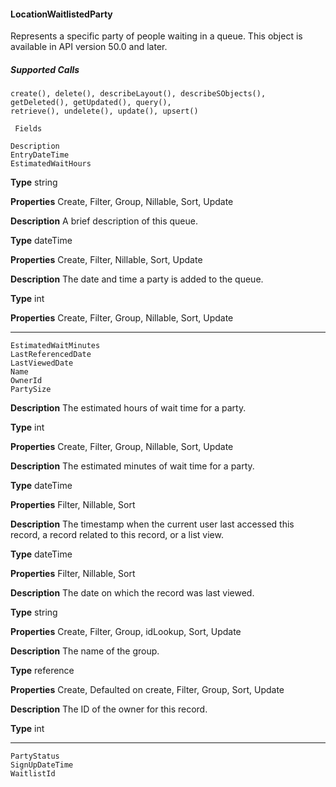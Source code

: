 #### LocationWaitlistedParty

Represents a specific party of people waiting in a queue. This object is available in API version 50.0 and later.

##### Supported Calls
```
create(), delete(), describeLayout(), describeSObjects(), getDeleted(), getUpdated(), query(),
retrieve(), undelete(), update(), upsert()

 Fields

```
```
Description
EntryDateTime
EstimatedWaitHours

```

**Type**
string

**Properties**
Create, Filter, Group, Nillable, Sort, Update

**Description**
A brief description of this queue.

**Type**
dateTime

**Properties**
Create, Filter, Nillable, Sort, Update

**Description**
The date and time a party is added to the queue.

**Type**
int

**Properties**
Create, Filter, Group, Nillable, Sort, Update


-----

```
EstimatedWaitMinutes
LastReferencedDate
LastViewedDate
Name
OwnerId
PartySize

```

**Description**
The estimated hours of wait time for a party.

**Type**
int

**Properties**
Create, Filter, Group, Nillable, Sort, Update

**Description**
The estimated minutes of wait time for a party.

**Type**
dateTime

**Properties**
Filter, Nillable, Sort

**Description**
The timestamp when the current user last accessed this record, a record related to this record,
or a list view.

**Type**
dateTime

**Properties**
Filter, Nillable, Sort

**Description**
The date on which the record was last viewed.

**Type**
string

**Properties**
Create, Filter, Group, idLookup, Sort, Update

**Description**
The name of the group.

**Type**
reference

**Properties**
Create, Defaulted on create, Filter, Group, Sort, Update

**Description**
The ID of the owner for this record.

**Type**
int


-----

```
PartyStatus
SignUpDateTime
WaitlistId
